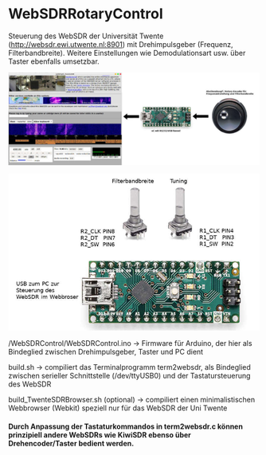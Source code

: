 # WebSDRRotaryControl

Steuerung des WebSDR der Universität Twente (http://websdr.ewi.utwente.nl:8901) mit Drehimpulsgeber (Frequenz, Filterbandbreite). Weitere Einstellungen wie Demodulationsart usw. über Taster ebenfalls umsetzbar.

![titel](https://github.com/BM45/WebSDRRotaryControl/blob/master/pics4www/titel.jpg)

![pin](https://github.com/BM45/WebSDRRotaryControl/blob/master/pics4www/arduino_pin.jpg)

/WebSDRControl/WebSDRControl.ino -> Firmware für Arduino, der hier als Bindeglied zwischen Drehimpulsgeber, Taster und PC dient

build.sh -> compiliert das Terminalprogramm term2websdr, als Bindeglied zwischen serieller Schnittstelle (/dev/ttyUSB0) und der Tastatursteuerung des WebSDR

build_TwenteSDRBrowser.sh (optional) -> compiliert einen minimalistischen Webbrowser (Webkit) speziell nur für das WebSDR der Uni Twente 

#### Durch Anpassung der Tastaturkommandos in term2websdr.c können prinzipiell andere WebSDRs wie KiwiSDR ebenso über Drehencoder/Taster bedient werden.


